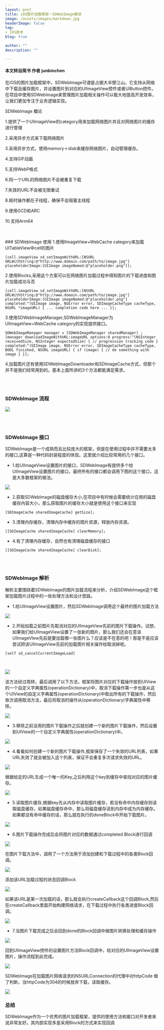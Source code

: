 ```yaml
---
layout: post
title: iOS图片加载框架－SDWebImage解读
image: /assets/images/markdown.jpg
headerImage: false
tag:
- IOS技术
blog: true

author: ""
description: ""

---
```



#### 本文转自简书 作者  junbinchen 

在iOS的图片加载框架中，SDWebImage可谓是占据大半壁江山。它支持从网络中下载且缓存图片，并设置图片到对应的UIImageView控件或者UIButton控件。在项目中使用SDWebImage来管理图片加载相关操作可以极大地提高开发效率，让我们更加专注于业务逻辑实现。

SDWebImage 概论

1.提供了一个UIImageView的category用来加载网络图片并且对网络图片的缓存进行管理

2.采用异步方式来下载网络图片

3.采用异步方式，使用memory＋disk来缓存网络图片，自动管理缓存。

4.支持GIF动画

5.支持WebP格式

6.同一个URL的网络图片不会被重复下载

7.失效的URL不会被无限重试

8.耗时操作都在子线程，确保不会阻塞主线程

9.使用GCD和ARC

10.支持Arm64

<br/>
<br/>
### SDWebImage 使用
1.使用IImageView+WebCache category来加载UITableView中cell的图片

 
    [cell.imageView sd_setImageWithURL:[NSURL URLWithString:@"http://www.domain.com/path/to/image.jpg"] placeholderImage:[UIImage imageNamed:@"placeholder.png"]];


2.使用Blocks,采用这个方案可以在网络图片加载过程中得知图片的下载进度和图片加载成功与否


	[cell.imageView sd_setImageWithURL:[NSURL URLWithString:@"http://www.domain.com/path/to/image.jpg"] placeholderImage:[UIImage imageNamed:@"placeholder.png"] completed:^(UIImage image, NSError error, SDImageCacheType cacheType, NSURL *imageURL) { ... completion code here ... }];



3.使用SDWebImageManager,SDWebImageManager为UIImageView+WebCache category的实现提供接口。


	SDWebImageManager manager = [SDWebImageManager sharedManager] ;[manager downloadImageWithURL:imageURL options:0 progress:^(NSInteger   receivedSize, NSInteger expectedSize) { // progression tracking code }   completed:^(UIImage image, NSError error, SDImageCacheType cacheType,   BOOL finished, NSURL imageURL) { if (image) { // do something with image } }];


4.加载图片还有使用SDWebImageDownloader和SDImageCache方式，但那个并不是我们经常用到的。基本上面所讲的3个方法都能满足需求。

<br/>
<br/>

### SDWebImage 流程

![](http://upload-images.jianshu.io/upload_images/656644-7dfe370a86e157e7.png?imageMogr2/auto-orient/strip%7CimageView2/2/w/1240)


<br/>
<br/>

### SDWebImage 接口
SDWebImage是一个成熟而且比较庞大的框架，但是在使用过程中并不需要太多的接口,这算是一种代码封装程度的体现。这里就介绍比较常用的几个接口。


- 1.给UIImageView设置图片的接口，SDWebImage有提供多个给UIImageView设置图片的接口，最终所有的接口都会调用下图的这个接口，这是大多数框架的做法。

![](http://upload-images.jianshu.io/upload_images/656644-0ba1638e8a0a7286.png?imageMogr2/auto-orient/strip%7CimageView2/2/w/1240)

- 2.获取SDWebImage的磁盘缓存大小,在项目中有时候会需要统计应用的磁盘缓存内容大小，那么获取图片的缓存大小就是使用这个接口来实现

`
[SDImageCache sharedImageCache] getSize];
`

- 3.清理内存缓存，清理内存中缓存的图片资源，释放内存资源。

`[[SDImageCache sharedImageCache] clearMemory];
`

- 4.有了清理内存缓存，自然也有清理磁盘缓存的接口

`
[[SDImageCache sharedImageCache] clearDisk];
`


<br/>
<br/>

### SDWebImage 解析

解析主要围绕着SDWebImage的图片加载流程来分析，介绍SDWebImage这个框架加载图片过程中的一些处理方法和设计思路。

- 1.给UIImageView设置图片，然后SDWebImage调用这个最终的图片加载方法


![](http://upload-images.jianshu.io/upload_images/656644-2d901e0dff51aa2a.png?imageMogr2/auto-orient/strip%7CimageView2/2/w/1240)


- 2.开始加载之前图片先取消对应的UIImageView先前的图片下载操作。试想，如果我们给UIImageView设置了一张新的图片，那么我们还会在意该UIImageVIew先前是要加载哪一张图片么？应该是不在意的吧！那是不是应该尝试把该UIImageView先前的加载图片相关操作给取消掉呢。


`[self sd_cancelCurrentImageLoad]
`

<br/>


![](http://upload-images.jianshu.io/upload_images/656644-11f5f798d3eea349.png?imageMogr2/auto-orient/strip%7CimageView2/2/w/1240)


该方法经过周转，最后调用了以下方法，框架将图片对应的下载操作放到UIView的一个自定义字典属性(operationDictionary)中，取消下载操作第一步也是从这个UIView的自定义字典属性(operationDictionary)中取出所有的下载操作，然后依次调用取消方法，最后将取消的操作从(operationDictionary)字典属性中移除。

![](http://upload-images.jianshu.io/upload_images/656644-40612c8707dadb6b.png?imageMogr2/auto-orient/strip%7CimageView2/2/w/1240)

- 3.移除之前没用的图片下载操作之后就创建一个新的图片下载操作，然后设置到UIView的一个自定义字典属性(operationDictionary)中。


![](http://upload-images.jianshu.io/upload_images/656644-2f571ad0bca60941.png?imageMogr2/auto-orient/strip%7CimageView2/2/w/1240)

- 4.看看如何创建一个新的图片下载操作,框架保存了一个失效的URL列表，如果URL失效了就会被加入这个列表，保证不会重复多次请求失效的URL。

![](http://upload-images.jianshu.io/upload_images/656644-6716a3ce4a660db1.png?imageMogr2/auto-orient/strip%7CimageView2/2/w/1240)


根据给定的URL生成一个唯一的Key,之后利用这个key到缓存中查找对应的图片缓存。

![](http://upload-images.jianshu.io/upload_images/656644-e48fccf6e177fe15.png?imageMogr2/auto-orient/strip%7CimageView2/2/w/1240)


- 5.读取图片缓存,根据key先从内存中读取图片缓存，若没有命中内存缓存则读取磁盘缓存，如果磁盘缓存命中，那么将磁盘缓存读到内存中成为内存缓存。如果都没有命中缓存的话，那么就在执行的doneBlock中开始下载图片。


![](http://upload-images.jianshu.io/upload_images/656644-68973ac3182fb40d.png?imageMogr2/auto-orient/strip%7CimageView2/2/w/1240)

- 6.图片下载操作完成后会将图片对应的数据通过completed Block进行回调

![](http://upload-images.jianshu.io/upload_images/656644-47cc23ae80d5d2fd.png?imageMogr2/auto-orient/strip%7CimageView2/2/w/1240)

在图片下载方法中，调用了一个方法用于添加创建和下载过程中的各类Block回调。

![](http://upload-images.jianshu.io/upload_images/656644-e191252d338aafb5.png?imageMogr2/auto-orient/strip%7CimageView2/2/w/1240)

添加该URL加载过程的状态回调Block

![](http://upload-images.jianshu.io/upload_images/656644-7920b864207377fd.png?imageMogr2/auto-orient/strip%7CimageView2/2/w/1240)

如果该URL是第一次加载的话，那么就会执行createCallback这个回调Block,然后在createCallback里面开始构建网络请求，在下载过程中执行各类进度Block回调。

![](http://upload-images.jianshu.io/upload_images/656644-0f04efcf3ac46f8c.png?imageMogr2/auto-orient/strip%7CimageView2/2/w/1240)


- 7.当图片下载完成之后会回到done的Block回调中做图片转换处理和缓存操作

![](http://upload-images.jianshu.io/upload_images/656644-18294fe3db2ed79a.png?imageMogr2/auto-orient/strip%7CimageView2/2/w/1240)


回到UIImageView控件的设置图片方法Block回调中，给对应的UIImageView设置图片，操作流程到此完成。

![](http://upload-images.jianshu.io/upload_images/656644-c570c9791bb857d2.png?imageMogr2/auto-orient/strip%7CimageView2/2/w/1240)


SDWebImage在加载图片网络请求的NSURLConnection的代理中对httpCode 做了判断，当httpCode为304的时候放弃下载，读取缓存。

![](http://upload-images.jianshu.io/upload_images/656644-6a8e47b73f5f0137.png?imageMogr2/auto-orient/strip%7CimageView2/2/w/1240)

### 总结

SDWebImage作为一个优秀的图片加载框架，提供的使用方法和接口对开发者来说非常友好。其内部实现多是采用Block的方式来实现回调













